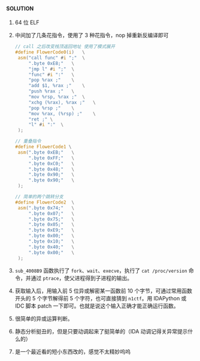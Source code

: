 #### SOLUTION



1. 64 位 ELF

2. 中间加了几条花指令，使用了 3 种花指令，nop 掉重新反编译即可

   ```c
   // call 之后改变栈顶返回地址 使用了模式展开
   #define FlowerCode0(i)	\
   	asm("call func" #i ";"	\
   		".byte 0xE8;"	\
   		"jmp l" #i ";"	\
   		"func" #i ":"	\
   		"pop %rax ;"	\
   		"add $1, %rax ;"	\
   		"push %rax ;"	\
   		"mov %rsp, %rax ;"	\
   		"xchg (%rax), %rax ;"	\
   		"pop %rsp ;"	\
   		"mov %rax, (%rsp) ;"	\
   		"ret ;"	\
   		"l" #i ":"	\
   	);
   
   // 重叠指令
   #define FlowerCode1 \
   	asm(".byte 0xEB;"	\
   		".byte 0xFF;"	\
   		".byte 0xC0;"	\
   		".byte 0x48;"	\
   		".byte 0x90;"	\
   		".byte 0x90;"	\
   	);
   
   // 简单的两个跳转分支
   #define FlowerCode2	\
   	asm(".byte 0x74;"	\
   		".byte 0x07;"	\
   		".byte 0x75;"	\
   		".byte 0x05;"	\
   		".byte 0xE9;"	\
   		".byte 0x00;"	\
   		".byte 0x10;"	\
   		".byte 0x40;"	\
   		".byte 0x00;"	\
   	);
   ```

6. `sub_4008B9` 函数执行了 `fork`、`wait`、`execve`，执行了 `cat /proc/version` 命令，并通过 `ptrace`，使父进程得到子进程的输出。

4. 获取输入后，用输入前 5 位异或解密某一函数前 10 个字节，可通过常用函数开头的 5 个字节解得前 5 个字符，也可直接猜到 `n1ctf`。用 IDAPython 或 IDC 脚本 patch 一下即可。也就是说这个输入正确才能正确运行函数。

5. 很简单的异或运算判断。

6. 静态分析挺丑的，但是只要动调起来了挺简单的（IDA 动调记得关异常提示什么的）

7. 是一个最近看的短小东西改的，感觉不太精妙呜呜
